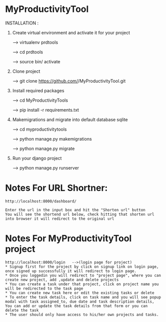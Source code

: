 # MyProductivityTool
INSTALLATION :

1. Create virtual environment and activate it for your project

    --> virtualenv prdtools

    --> cd prdtools

    --> source bin/ activate

2. Clone project

    --> git clone https://github.com/<your github username>/MyProductivityTool.git

3. Install required packages

    --> cd MyProductivityTools

    --> pip install -r requirements.txt

4. Makemigrations and migrate into default database sqlite

    --> cd myproductivitytools

    --> python manage.py makemigrations

    --> python manage.py migrate

5. Run your django project

    --> python manage.py runserver

# Notes For URL Shortner:

    http://localhost:8000/dashboard/

    Enter the url in the input box and hit the "Shorten url" button
    You will see the shortend url below, check hitting that shorten url into browser it will redirect to the original url

# Notes For MyProductivityTool project

    http://localhost:8000/login   -->(login page for project)
    * Signup first for the project by click on signup link on login page, once signed up successfully it will redirect to login page.
    * Once you loggedin you will redirect to "project page", where you can create new project, add ,update and delete projects
    * You can create a task under that project, click on project name you will be redirected to the task page
    * You can create new task here or edit the existing tasks or delete
    * To enter the task details, click on task name and you will see popup modal with task assigned_to, due date and task description details, You can add or update the task details from that form or you can delete the task
    * The user should only have access to his/her own projects and tasks.

